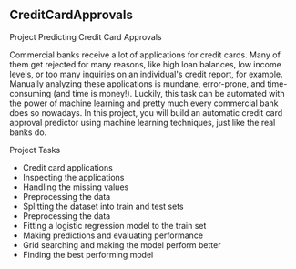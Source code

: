## CreditCardApprovals ##

Project Predicting Credit Card Approvals

Commercial banks receive a lot of applications for credit cards. Many of them get rejected for many reasons, like high loan balances, low income levels, or too many inquiries on an individual's credit report, for example. Manually analyzing these applications is mundane, error-prone, and time-consuming (and time is money!). Luckily, this task can be automated with the power of machine learning and pretty much every commercial bank does so nowadays. In this project, you will build an automatic credit card approval predictor using machine learning techniques, just like the real banks do.

Project Tasks
- Credit card applications
- Inspecting the applications
- Handling the missing values
- Preprocessing the data 
- Splitting the dataset into train and test sets
- Preprocessing the data 
- Fitting a logistic regression model to the train set
- Making predictions and evaluating performance
- Grid searching and making the model perform better
- Finding the best performing model
